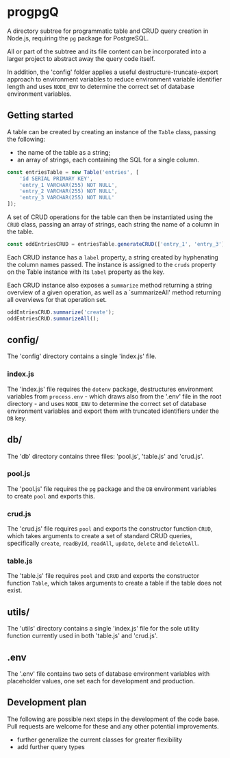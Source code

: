 # progpgQ

A directory subtree for programmatic table and CRUD query creation in Node.js, requiring the `pg` package for PostgreSQL.

All or part of the subtree and its file content can be incorporated into a larger project to abstract away the query code itself.

In addition, the 'config' folder applies a useful destructure-truncate-export approach to environment variables to reduce environment variable identifier length and uses `NODE_ENV` to determine the correct set of database environment variables.

## Getting started

A table can be created by creating an instance of the `Table` class, passing the following:

- the name of the table as a string;
- an array of strings, each containing the SQL for a single column.

```js
const entriesTable = new Table('entries', [
    'id SERIAL PRIMARY KEY',
    'entry_1 VARCHAR(255) NOT NULL',
    'entry_2 VARCHAR(255) NOT NULL',
    'entry_3 VARCHAR(255) NOT NULL'
]);
```

A set of CRUD operations for the table can then be instantiated using the `CRUD` class, passing an array of strings, each string the name of a column in the table.

```js
const oddEntriesCRUD = entriesTable.generateCRUD(['entry_1', 'entry_3']);
```

Each CRUD instance has a `label` property, a string created by hyphenating the column names passed. The instance is assigned to the `cruds` property on the Table instance with its `label` property as the key.

Each CRUD instance also exposes a `summarize` method returning a string overview of a given operation, as well as a `summarizeAll' method returning all overviews for that operation set.

```js
oddEntriesCRUD.summarize('create');
oddEntriesCRUD.summarizeAll();
```

## config/

The 'config' directory contains a single 'index.js' file.

### index.js

The 'index.js' file requires the `dotenv` package, destructures environment variables from `process.env` - which draws also from the '.env' file in the root directory - and uses `NODE_ENV` to determine the correct set of database environment variables and export them with truncated identifiers under the `DB` key.

## db/

The 'db' directory contains three files: 'pool.js', 'table.js' and 'crud.js'.

### pool.js

The 'pool.js' file requires the `pg` package and the `DB` environment variables to create `pool` and exports this.

### crud.js

The 'crud.js' file requires `pool` and exports the constructor function `CRUD`, which takes arguments to create a set of standard CRUD queries, specifically `create`, `readById`, `readAll`, `update`, `delete` and `deleteAll`.

### table.js

The 'table.js' file requires `pool` and `CRUD` and exports the constructor function `Table`, which takes arguments to create a table if the table does not exist. 

## utils/

The 'utils' directory contains a single 'index.js' file for the sole utility function currently used in both 'table.js' and 'crud.js'.

## .env

The '.env' file contains two sets of database environment variables with placeholder values, one set each for development and production.

## Development plan

The following are possible next steps in the development of the code base. Pull requests are welcome for these and any other potential improvements.

- further generalize the current classes for greater flexibility
- add further query types
